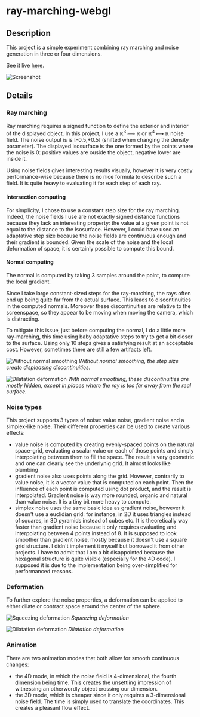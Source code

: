 # ray-marching-webgl

## Description
This project is a simple experiment combining ray marching and noise generation in three or four dimensions.

See it live [here](https://piellardj.github.io/ray-marching-webgl/).

![Screenshot](src/readme/screenshot.png)

## Details

### Ray marching

Ray marching requires a signed function to define the exterior and interior of the displayed object. In this project, I use a ℝ<sup>3</sup> ⟼ ℝ or ℝ<sup>4</sup> ⟼ ℝ noise field. The noise output is is [-0.5,+0.5] (shifted when changing the density parameter). The displayed isosurface is the one formed by the points where the noise is 0: positive values are ouside the object, negative lower are inside it.

Using noise fields gives interesting results visually, however it is very costly performance-wise because there is no nice formula to describe such a field. It is quite heavy to evaluating it for each step of each ray.

#### Intersection computing
For simplicity, I chose to use a constant step size for the ray marching. Indeed, the noise fields I use are not exactly signed distance functions because they lack an interesting property: the value at a given point is not equal to the distance to the isosurface. However, I could have used an  adaptative step size because the noise fields are continuous enough and their gradient is bounded. Given the scale of the noise and the local deformation of space, it is certainly possible to compute this bound.

#### Normal computing
The normal is computed by taking 3 samples around the point, to compute the local gradient.

Since I take large constant-sized steps for the ray-marching, the rays often end up being quite far from the actual surface. This leads to discontinuities in the computed normals. Moreover these discontinuities are relative to the screenspace, so they appear to be moving when moving the camera, which is distracting.

To mitigate this issue, just before computing the normal, I do a little more ray-marching, this time using baby adaptative steps to try to get a bit closer to the surface. Using only 10 steps gives a satisfying result at an acceptable cost. However, sometimes there are still a few artifacts left.

![Without normal smoothing](src/readme/normal-smoothing-off.png)
*Without normal smoothing, the step size create displeasing discontinuities.*

![Dilatation deformation](src/readme/normal-smoothing-on.png)
*With normal smoothing, these discontinuities are mostly hidden, except in places where the ray is too far away from the real surface.*

### Noise types
This project supports 3 types of noise: value noise, gradient noise and a simplex-like noise. Their different properties can be used to create various effects:
- value noise is computed by creating evenly-spaced points on the natural space-grid, evaluating a scalar value on each of those points and simply interpolating between them to fill the space. The result is very geometric and one can clearly see the underlynig grid. It almost looks like plumbing
- gradient noise also uses points along the grid. However, contrarily to value noise, it is a vector value that is computed on each point. Then the influence of each point is computed using dot product, and the result is interpolated. Gradient noise is way more rounded, organic and natural than value noise. It is a tiny bit more heavy to compute.
- simplex noise uses the same basic idea as gradient noise, however it doesn't use a euclidian grid: for instance, in 2D it uses triangles instead of squares, in 3D pyramids instead of cubes etc. It is theoretically way faster than gradient noise because it only requires evaluating and interpolating between 4 points instead of 8. It is supposed to look smoother than gradient noise, mostly because it doesn't use a square grid structure. I didn't implement it myself but borrowed it from other projects. I have to admit that I am a bit disappointed because the hexagonal structure is quite visible (especially for the 4D code). I supposed it is due to the implementation being over-simplified for performanced reasons.

### Deformation
To further explore the noise properties, a deformation can be applied to either dilate or contract space around the center of the sphere.

![Squeezing deformation](src/readme/deformation-squeeze.png)
*Squeezing deformation*

![Dilatation deformation](src/readme/deformation-dilatation.png)
*Dilatation deformation*

### Animation
There are two animation modes that both allow for smooth continuous changes:
- the 4D mode, in which the noise field is 4-dimensional, the fourth dimension being time. This creates the unsettling impression of witnessing an otherwordly object crossing our dimension.
- the 3D mode, which is cheaper since it only requires a 3-dimensional noise field. The time is simply used to translate the coordinates. This creates a pleasant flow effect.
